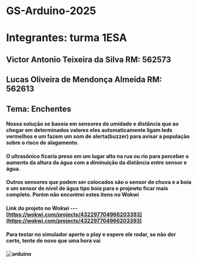 # GS-Arduino-2025

# Integrantes: turma 1ESA
## Victor Antonio Teixeira da Silva RM: 562573
## Lucas Oliveira de Mendonça Almeida RM: 562613

## Tema: Enchentes
#### Nossa solução se baseia em sensores de umidade e distância que ao chegar em determinados valores eles automaticamente ligam leds vermelhos e um fazem um som de alerta(buzzer) para avisar a população sobre o risco de alagamento.
#### O ultrasônico ficaria preso em um lugar alto na rua ou rio para perceber o aumento da altura da água com a diminuição da distância entre sensor e água.
#### Outros sensores que podem ser colocados são o sensor de chuva e a boia e um sensor de nível de água tipo boia para o projewto ficar mais completo. Porém não encontrei estes itens no Wokwi

#### Link do projeto no Wokwi --- [https://wokwi.com/projects/432297704966203393](https://wokwi.com/projects/432297704966203393)
#### Para testar no simulador aperte o play e espere ele rodar, se não der certo, tente de novo que uma hora vai
#### ![arduino](https://victorvision.com.br/wp-content/uploads/2021/10/o-que-e-arduino.jpg)

